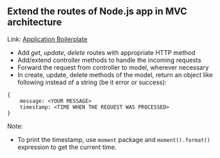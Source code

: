 ## Extend the routes of Node.js app in MVC architecture

Link: [Application Boilerplate](https://github.com/attainu/attainu-eagle/tree/master/live-coding/week-8/node-app-mvc-architecture)

 - Add *get*, *update*, *delete* routes with appropriate HTTP method
 - Add/extend controller methods to handle the incoming requests
 - Forward the request from controller to model, wherever necessary
 - In create, update, delete methods of the model, return an object like following instead of a string (be it error or success):

```
{
	message: <YOUR MESSAGE>
	timestamp: <TIME WHEN THE REQUEST WAS PROCESSED>
}
```

Note: 

 - To print the timestamp, use `moment` package and `moment().format()` expression to get the current time.

	 
